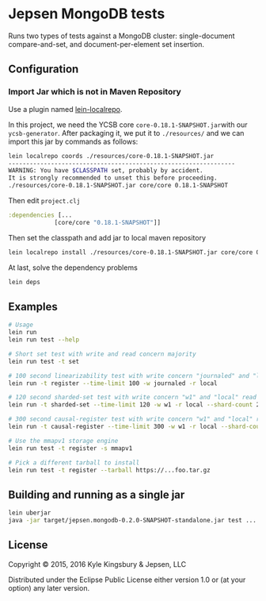 # Jepsen MongoDB tests

Runs two types of tests against a MongoDB cluster: single-document compare-and-set, and document-per-element set insertion.

## Configuration
### Import Jar which is not in Maven Repository
Use a plugin named [lein-localrepo](https://github.com/kumarshantanu/lein-localrepo).

In this project, we need the YCSB core `core-0.18.1-SNAPSHOT.jar`with our `ycsb-generator`.
After packaging it, we put it to `./resources/` and we can import this jar by commands as follows:

```bash
lein localrepo coords ./resources/core-0.18.1-SNAPSHOT.jar 
----------------------------------------------------------------
WARNING: You have $CLASSPATH set, probably by accident.
It is strongly recommended to unset this before proceeding.
./resources/core-0.18.1-SNAPSHOT.jar core/core 0.18.1-SNAPSHOT
```
Then edit `project.clj`
```clj
:dependencies [...
             [core/core "0.18.1-SNAPSHOT"]]
```
Then set the classpath and add jar to local maven repository
```bash
lein localrepo install ./resources/core-0.18.1-SNAPSHOT.jar core/core 0.18.1-SNAPSHOT
```
At last, solve the dependency problems
```bash
lein deps
```
## Examples

```sh
# Usage
lein run
lein run test --help

# Short set test with write and read concern majority
lein run test -t set

# 100 second linearizability test with write concern "journaled" and "local" read concern
lein run -t register --time-limit 100 -w journaled -r local

# 120 second sharded-set test with write concern "w1" and "local" read concern, 2 shards, and 4 mongos routers
lein run -t sharded-set --time-limit 120 -w w1 -r local --shard-count 2 --mongos-count 4

# 300 second causal-register test with write concern "w1" and "local" read concern and one shard
lein run -t causal-register --time-limit 300 -w w1 -r local --shard-count 1

# Use the mmapv1 storage engine
lein run test -t register -s mmapv1

# Pick a different tarball to install
lein run test -t register --tarball https://...foo.tar.gz
```

## Building and running as a single jar

```sh
lein uberjar
java -jar target/jepsen.mongodb-0.2.0-SNAPSHOT-standalone.jar test ...
```

## License

Copyright © 2015, 2016 Kyle Kingsbury & Jepsen, LLC

Distributed under the Eclipse Public License either version 1.0 or (at
your option) any later version.

